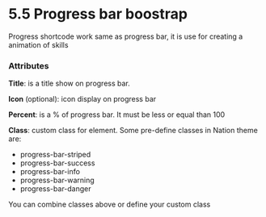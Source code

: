 # 5.5 Progress bar boostrap

Progress shortcode work same as progress bar, it is use for creating a animation of skills

### Attributes 

**Title**: is a title show on progress bar.

**Icon** \(optional\): icon display on progress bar

**Percent**: is a % of progress bar. It must be less or equal than 100

**Class**: custom class for element. Some pre-define classes in Nation theme are:

* progress-bar-striped 
* progress-bar-success 
* progress-bar-info 
* progress-bar-warning 
* progress-bar-danger 

You can combine classes above or define your custom class


